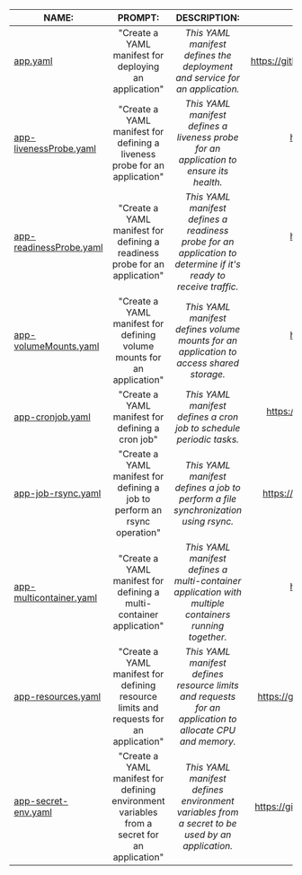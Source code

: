 | **NAME:**                                                                                                        	|                                          **PROMPT:**                                         	|                                                 **DESCRIPTION:**                                                 	|                                  **EXAMPLE:**                                  	|
|------------------------------------------------------------------------------------------------------------------	|:--------------------------------------------------------------------------------------------:	|:----------------------------------------------------------------------------------------------------------------:	|:------------------------------------------------------------------------------:	|
| [app.yaml](https://github.com/matvrus/yamls/blob/main/examples/app.yamlyaml/app.yaml)                            	| "Create a YAML manifest for deploying an application"                                        	| _This YAML manifest defines the deployment and service for an application._                                      	|    https://github.com/matvrus/yamls/blob/main/examples/app.yamlyaml/app.yaml   	|
| [app-livenessProbe.yaml](https://raw.githubusercontent.com/matvrus/yamls/main/examples/app-livenessProbe.yaml)   	| "Create a YAML manifest for defining a liveness probe for an application"                    	| _This YAML manifest defines a liveness probe for an application to ensure its health._                           	|   https://github.com/matvrus/yamls/blob/main/examples/app-livenessProbe.yaml   	|
| [app-readinessProbe.yaml](https://raw.githubusercontent.com/matvrus/yamls/main/examples/app-readinessProbe.yaml) 	| "Create a YAML manifest for defining a readiness probe for an application"                   	| _This YAML manifest defines a readiness probe for an application to determine if it's ready to receive traffic._ 	|   https://github.com/matvrus/yamls/blob/main/examples/app-readinessProbe.yaml  	|
| [app-volumeMounts.yaml](https://raw.githubusercontent.com/matvrus/yamls/main/examples/app-volumeMounts.yaml)     	| "Create a YAML manifest for defining volume mounts for an application"                       	| _This YAML manifest defines volume mounts for an application to access shared storage._                          	|    https://github.com/matvrus/yamls/blob/main/examples/app-volumeMounts.yaml   	|
| [app-cronjob.yaml](https://raw.githubusercontent.com/matvrus/yamls/main/examples/app-cronjob.yaml)               	| "Create a YAML manifest for defining a cron job"                                             	| _This YAML manifest defines a cron job to schedule periodic tasks._                                              	| https://raw.githubusercontent.com/matvrus/yamls/main/examples/app-cronjob.yaml 	|
| [app-job-rsync.yaml](https://raw.githubusercontent.com/matvrus/yamls/main/examples/app-job-rsync.yaml)           	| "Create a YAML manifest for defining a job to perform an rsync operation"                    	| _This YAML manifest defines a job to perform a file synchronization using rsync._                                	|      https://github.com/matvrus/yamls/blob/main/examples/app-cronjob.yaml      	|
| [app-multicontainer.yaml](https://raw.githubusercontent.com/matvrus/yamls/main/examples/app-multicontainer.yaml) 	| "Create a YAML manifest for defining a multi-container application"                          	| _This YAML manifest defines a multi-container application with multiple containers running together._            	|   https://github.com/matvrus/yamls/blob/main/examples/app-multicontainer.yaml  	|
| [app-resources.yaml](https://raw.githubusercontent.com/matvrus/yamls/main/examples/app-resources.yaml)           	| "Create a YAML manifest for defining resource limits and requests for an application"        	| _This YAML manifest defines resource limits and requests for an application to allocate CPU and memory._         	|     https://github.com/matvrus/yamls/blob/main/examples/app-resources.yaml     	|
| [app-secret-env.yaml](https://raw.githubusercontent.com/matvrus/yamls/main/examples/app-secret-env.yaml)         	| "Create a YAML manifest for defining environment variables from a secret for an application" 	| _This YAML manifest defines environment variables from a secret to be used by an application._                   	|     https://github.com/matvrus/yamls/blob/main/examples/app-secret-env.yaml    	|
